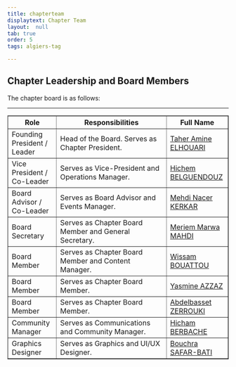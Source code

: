 ```yaml
---
title: chapterteam
displaytext: Chapter Team
layout:  null
tab: true
order: 5
tags: algiers-tag

---
```


## Chapter Leadership and Board Members

The chapter board is as follows:

<table cellpadding="5" cellspacing="0" border="1">
  <tr><th>Role</th>
      <th width="50%">Responsibilities</th>
      <th>Full Name</th></tr>
  
  <tr><td>Founding President / Leader</td>
      <td>Head of the Board. Serves as Chapter President.</td>
      <td><a target="_blank" rel="noopener" href="https://www.linkedin.com/in/MrTaherAmine/">Taher Amine ELHOUARI</a></td>

  <tr><td>Vice President / Co-Leader </td>
      <td>Serves as Vice-President and Operations Manager.</td>
      <td><a target="_blank" rel="noopener" href="https://www.linkedin.com/in/hvb-xx7/">Hichem BELGUENDOUZ</a></td>
    
 <tr><td>Board Advisor / Co-Leader </td>
      <td>Serves as Board Advisor and Events Manager.</td>
      <td><a target="_blank" rel="noopener" href="https://www.linkedin.com/in/mehdi-nacer-kerkar-cyber-security-consultant/">Mehdi Nacer KERKAR</a></td>

  <tr><td>Board Secretary</td>
      <td>Serves as Chapter Board Member and General Secretary.</td>
      <td><a target="_blank" rel="noopener" href="https://www.linkedin.com/in/meriem-marwa-mahdi-579b09168/">Meriem Marwa MAHDI</a></td>
    
  <tr><td>Board Member</td>
      <td>Serves as Chapter Board Member and Content Manager.</td>
      <td><a target="_blank" rel="noopener" href="https://www.linkedin.com/in/wissam-bouattou/">Wissam BOUATTOU</a></td>
    
 <tr><td>Board Member</td>
      <td>Serves as Chapter Board Member.</td>
      <td><a target="_blank" rel="noopener" href="https://www.linkedin.com/in/yasmine-azzaz-533aaa91/">Yasmine AZZAZ</a></td>

  <tr><td>Board Member</td>
      <td>Serves as Chapter Board Member.</td>
      <td><a target="_blank" rel="noopener" href="https://www.linkedin.com/in/abdelbasset-zerrouki-34b10710/">Abdelbasset ZERROUKI</a></td>

  <tr><td>Community Manager</td>
      <td>Serves as Communications and Community Manager.</td>
      <td><a target="_blank" rel="noopener" href="https://www.linkedin.com/in/hichamberbache/">Hicham BERBACHE</a></td>

   <tr><td>Graphics Designer</td>
      <td>Serves as Graphics and UI/UX Designer.</td>
      <td><a target="_blank" rel="noopener" href="https://www.linkedin.com/in/bouchra-safar-bati-43a670234/">Bouchra SAFAR-BATI</a></td>

      
<hr/>
